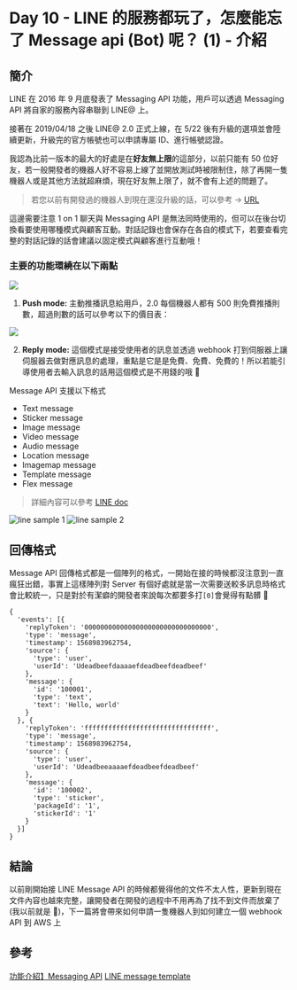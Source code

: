 # Day 10 - LINE 的服務都玩了，怎麼能忘了 Message api (Bot) 呢？ (1) - 介紹

## 簡介

LINE 在 2016 年 9 月底發表了 Messaging API 功能，用戶可以透過 Messaging API 將自家的服務內容串聯到 LINE@ 上。

接著在 2019/04/18 之後 LINE@ 2.0 正式上線，在 5/22 後有升級的選項並會陸續更新，升級完的官方帳號也可以申請專屬 ID、進行帳號認證。

我認為比前一版本的最大的好處是在**好友無上限**的這部分，以前只能有 50 位好友，若一般開發者的機器人好不容易上線了並開放測試時被限制住，除了再開一隻機器人或是其他方法就超麻煩，現在好友無上限了，就不會有上述的問題了。

> 若您以前有開發過的機器人到現在還沒升級的話，可以參考 -> [URL](http://at-blog.line.me/tw/archives/lineat_manual_upgrade_02.html)

這邊需要注意 1 on 1 聊天與 Messaging API 是無法同時使用的，但可以在後台切換看要使用哪種模式與顧客互動。對話記錄也會保存在各自的模式下，若要查看完整的對話記錄的話會建議以固定模式與顧客進行互動哦！

### 主要的功能環繞在以下兩點

![](https://i.imgur.com/kqf5mo5.png)

1. **Push mode:** 主動推播訊息給用戶，2.0 每個機器人都有 500 則免費推播則數，超過則數的話可以參考以下的價目表：

![](https://i.imgur.com/7HJySLK.png)

2. **Reply mode:** 這個模式是接受使用者的訊息並透過 webhook 打到伺服器上讓伺服器去做對應訊息的處理，重點是它是是免費、免費、免費的！所以若能引導使用者去輸入訊息的話用這個模式是不用錢的哦 🎉

Message API 支援以下格式

- Text message
- Sticker message
- Image message
- Video message
- Audio message
- Location message
- Imagemap message
- Template message
- Flex message

> 詳細內容可以參考 [LINE doc](https://developers.line.biz/en/docs/messaging-api/message-types/)

![line sample 1](https://i.imgur.com/PLWylFy.png)
![line sample 2](https://i.imgur.com/lInGVV0.png)

## 回傳格式

Message API 回傳格式都是一個陣列的格式，一開始在接的時候都沒注意到一直瘋狂出錯，事實上這樣陣列對 Server 有個好處就是當一次需要送較多訊息時格式會比較統一，只是對於有潔癖的開發者來說每次都要多打`[0]`會覺得有點髒 🤣

```
{
  'events': [{
    'replyToken': '00000000000000000000000000000000',
    'type': 'message',
    'timestamp': 1568983962754,
    'source': {
      'type': 'user',
      'userId': 'Udeadbeefdaaaaefdeadbeefdeadbeef'
    },
    'message': {
      'id': '100001',
      'type': 'text',
      'text': 'Hello, world'
    }
  }, {
    'replyToken': 'ffffffffffffffffffffffffffffffff',
    'type': 'message',
    'timestamp': 1568983962754,
    'source': {
      'type': 'user',
      'userId': 'Udeadbeeaaaaefdeadbeefdeadbeef'
    },
    'message': {
      'id': '100002',
      'type': 'sticker',
      'packageId': '1',
      'stickerId': '1'
    }
  }]
}
```

## 結論

以前剛開始接 LINE Message API 的時候都覺得他的文件不太人性，更新到現在文件內容也越來完整，讓開發者在開發的過程中不用再為了找不到文件而放棄了(我以前就是 🤣)，下一篇將會帶來如何申請一隻機器人到如何建立一個 webhook API 到 AWS 上

## 參考

[功能介紹】Messaging API](http://at-blog.line.me/tw/messaging_api_intro)
[LINE message template](https://developers.line.biz/en/docs/messaging-api/message-types/)
